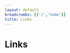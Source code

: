 ```yaml
---
layout: default
breadcrumbs: [['/','home']]
title: Links
---
```


<script>
// vim: ts=3


document.addEventListener("DOMContentLoaded", function() {
	loadLinks();
});

function loadLinks() {
	var slinks = document.querySelectorAll('[class^="slink"]');
	for (var i=0; i<slinks.length; i++) {
		var slink = new SLINK;
		slink.loadAtonLinks(slinks[i]);
	}
}

</script>



<h1> Links </h1>

<div class="slink" title="links.aton"></div>
